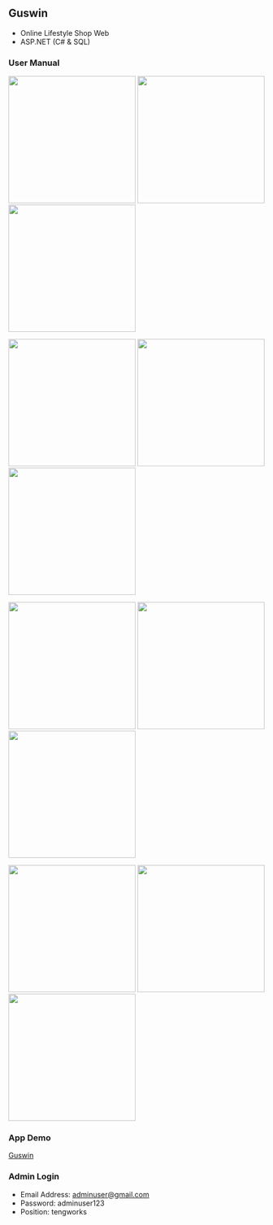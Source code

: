 ## Guswin
- Online Lifestyle Shop Web
- ASP.NET (C# & SQL)

### User Manual
<img src="https://user-images.githubusercontent.com/54095039/155366853-9590da92-405b-4941-ba5d-7ee668685b19.png" width="250"> <img src="https://user-images.githubusercontent.com/54095039/155366855-4ece6859-9ee4-4011-8c13-006bc980ba5f.png" width="250"> <img src="https://user-images.githubusercontent.com/54095039/155366836-9bc63f08-c62d-43be-84fb-95da0fc8afad.png" width="250">

<img src="https://user-images.githubusercontent.com/54095039/155366839-53128990-3449-49b1-bc32-70e2055fbe92.png" width="250"> <img src="https://user-images.githubusercontent.com/54095039/155366828-e424c898-34a5-4737-97e9-d0c900f6657e.png" width="250"> <img src="https://user-images.githubusercontent.com/54095039/155366834-2437b4c1-0abc-4be4-90a3-001559ed3bdb.png" width="250">

<img src="https://user-images.githubusercontent.com/54095039/155366840-67bfb638-909b-4078-b2f0-b792f0bf71d0.png" width="250"> <img src="https://user-images.githubusercontent.com/54095039/155366843-12f6ee17-fcb4-4112-ac47-be62009e23b7.png" width="250"> <img src="https://user-images.githubusercontent.com/54095039/155366825-92ad5f7f-f02a-472c-8817-7edfcab78626.png" width="250">

<img src="https://user-images.githubusercontent.com/54095039/155366847-c151ded9-cd5f-4faf-a761-5f814011287c.png" width="250"> <img src="https://user-images.githubusercontent.com/54095039/155366814-6bf3d743-b4cb-4885-bd7c-030137a3d2eb.png" width="250"> <img src="https://user-images.githubusercontent.com/54095039/155366851-2fcd8da2-83d3-4f13-9c07-e321ec87874a.png" width="250">

### App Demo
[Guswin](https://www.youtube.com/watch?v=OPm0MeUqMao)

### Admin Login
- Email Address: adminuser@gmail.com
- Password: adminuser123
- Position: tengworks
